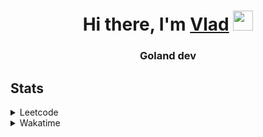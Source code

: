 <h1 align="center">Hi there, I'm <a href="https://t.me/N0gameNol1fee" target="_blank">Vlad</a> 
<img src="https://github.com/blackcater/blackcater/raw/main/images/Hi.gif" height="32"/></h1>
<h3 align="center">Goland dev</h3>

<h2>Stats</h2>
<details><summary>Leetcode</summary>

[![Nol1fe LeetCode stats](https://leetcode-stats-six.vercel.app/api?username=Nol1feee&theme=dark)](https://leetcode.com/Nol1feee/)
</details>

<details><summary>Wakatime</summary>
 
<!--START_SECTION:waka-->
📊 **This Week I Spent My Time On** 

```text
💬 Programming Languages: 
Go                       58 mins             ████████████████████████░   96.80 % 
HTTP Request             0 secs              ░░░░░░░░░░░░░░░░░░░░░░░░░   01.29 % 
INI                      0 secs              ░░░░░░░░░░░░░░░░░░░░░░░░░   01.10 % 
Bash                     0 secs              ░░░░░░░░░░░░░░░░░░░░░░░░░   00.74 % 
Makefile                 0 secs              ░░░░░░░░░░░░░░░░░░░░░░░░░   00.07 % 

🐱‍💻 Projects: 
CLI-chat                 41 mins             █████████████████░░░░░░░░   68.11 % 
test                     18 mins             ████████░░░░░░░░░░░░░░░░░   30.05 % 
Unknown Project          1 min               ░░░░░░░░░░░░░░░░░░░░░░░░░   01.84 % 

💻 Operating System: 
Mac                      1 hr                █████████████████████████   100.00 % 
```


 Last Updated on 25/11/2023 01:03:58 UTC
<!--END_SECTION:waka-->
</details>
